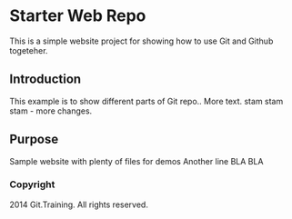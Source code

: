 # Starter Web Repo

This is a simple website project for showing how to use Git and Github togeteher.

## Introduction

This example is to show different parts of Git repo..
More text.
stam stam stam - more changes.

## Purpose

Sample website with plenty of files for demos
Another line
BLA BLA

### Copyright
2014 Git.Training. All rights reserved.